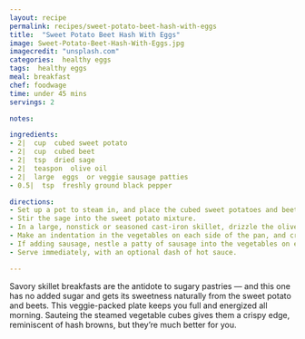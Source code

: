 ```yaml
---
layout: recipe
permalink: recipes/sweet-potato-beet-hash-with-eggs
title:  "Sweet Potato Beet Hash With Eggs"
image: Sweet-Potato-Beet-Hash-With-Eggs.jpg
imagecredit: "unsplash.com"
categories:  healthy eggs
tags:  healthy eggs
meal: breakfast
chef: foodwage
time: under 45 mins
servings: 2

notes:

ingredients:
- 2|  cup  cubed sweet potato
- 2|  cup  cubed beet
- 2|  tsp  dried sage
- 2|  teaspon  olive oil
- 2|  large  eggs  or veggie sausage patties
- 0.5|  tsp  freshly ground black pepper

directions:
- Set up a pot to steam in, and place the cubed sweet potatoes and beets in a steamer. Steam over simmering water for about 10 minutes or until the vegetables are tender. Transfer the vegetables to a large bowl and let cool until they are no longer steaming.
- Stir the sage into the sweet potato mixture.
- In a large, nonstick or seasoned cast-iron skillet, drizzle the olive oil and place over medium-high heat. When the pan is hot, add the sweet potato mixture and stir once or twice, for about 4 minutes. Spread the hot vegetables in the pan and press gently to make an even layer.
- Make an indentation in the vegetables on each side of the pan, and crack an egg into each indentation. Reduce the heat to medium-low. Cover the pan and cook, without disturbing, for about 4–5 minutes, until the egg whites are set and the yolks are still runny. If you want harder eggs, use a spatula to flip the egg and the beets under it and cook for a minute longer.
- If adding sausage, nestle a patty of sausage into the vegetables on each side of the pan, and cook until heated through.
- Serve immediately, with an optional dash of hot sauce.

---
```


Savory skillet breakfasts are the antidote to sugary pastries — and this one has no added sugar and gets its sweetness naturally from the sweet potato and beets. This veggie-packed plate keeps you full and energized all morning. Sauteing the steamed vegetable cubes gives them a crispy edge, reminiscent of hash browns, but they’re much better for you.